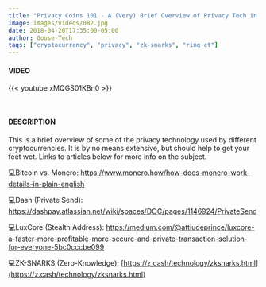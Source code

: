 ```yaml
---
title: "Privacy Coins 101 - A (Very) Brief Overview of Privacy Tech in Cryptocurrency"
image: images/videos/082.jpg
date: 2018-04-20T17:35:00-05:00
author: Goose-Tech
tags: ["cryptocurrency", "privacy", "zk-snarks", "ring-ct"]
---
```


#### VIDEO

{{< youtube xMQGS01KBn0 >}}

&nbsp;

#### DESCRIPTION

This is a brief overview of some of the privacy technology used by different cryptocurrencies.  It is by no means extensive, but should help to get your feet wet.  Links to articles below for more info on the subject.

💻Bitcoin vs. Monero: https://www.monero.how/how-does-monero-work-details-in-plain-english

💻Dash (Private Send): https://dashpay.atlassian.net/wiki/spaces/DOC/pages/1146924/PrivateSend

💻LuxCore (Stealth Address): https://medium.com/@attiudeprince/luxcore-a-faster-more-profitable-more-secure-and-private-transaction-solution-for-everyone-5bc0cccbe099

💻ZK-SNARKS (Zero-Knowledge): [https://z.cash/technology/zksnarks.html](https://z.cash/technology/zksnarks.html)